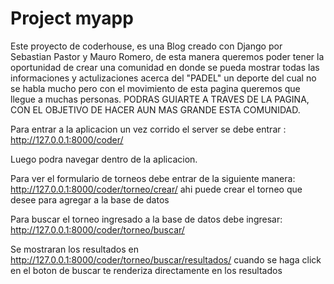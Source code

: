 
# Project myapp
Este proyecto de coderhouse, es una Blog creado con Django por Sebastian Pastor y Mauro Romero, de esta manera queremos poder tener la oportunidad de crear una comunidad en donde se pueda mostrar todas las informaciones y actulizaciones acerca del "PADEL" un deporte del cual no se habla mucho pero con el movimiento de esta pagina queremos que llegue a muchas personas. 
PODRAS GUIARTE A TRAVES DE LA PAGINA, CON EL OBJETIVO DE HACER AUN MAS GRANDE ESTA COMUNIDAD.




Para entrar a la aplicacion un vez corrido el server se debe entrar :
http://127.0.0.1:8000/coder/

Luego podra navegar dentro de la aplicacion.

Para ver el formulario de torneos debe entrar de la siguiente manera:
http://127.0.0.1:8000/coder/torneo/crear/
ahi puede crear el torneo que desee para agregar a la base de datos

Para buscar el torneo ingresado a la base de datos debe ingresar:
http://127.0.0.1:8000/coder/torneo/buscar/


Se mostraran los resultados en http://127.0.0.1:8000/coder/torneo/buscar/resultados/ cuando se haga click en el boton de buscar te renderiza directamente en los resultados



